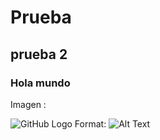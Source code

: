 # Prueba

## prueba 2

### Hola mundo

Imagen : 

![GitHub Logo](/images/YO.png)
Format: ![Alt Text](url)

